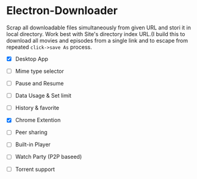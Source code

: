 # Electron-Downloader
  Scrap all downloadable files simultaneously from given URL and stori it in local directory. 
  Work best with Site's directory index URL.(I build this to download all movies and episodes from a single link and to escape from repeated `click->save As` process.
  
  * [x] Desktop App
  * [ ] Mime type selector
  * [ ] Pause and Resume
  * [ ] Data Usage & Set limit
  * [ ] History & favorite
  * [x] Chrome Extention
  * [ ] Peer sharing
  * [ ] Built-in Player
  * [ ] Watch Party (P2P baseed)
  * [ ] Torrent support
  
